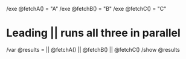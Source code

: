 /exe @fetchA() = "A"
/exe @fetchB() = "B"
/exe @fetchC() = "C"

# Leading || runs all three in parallel
/var @results = || @fetchA() || @fetchB() || @fetchC()
/show @results